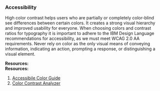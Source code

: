 ### Accessibility
High color contrast helps users who are partially or completely color-blind see differences between certain colors. It creates a strong visual hierarchy and improved usability for everyone. When choosing colors and contrast ratios for typography it is important to adhere to the IBM Design Language recommendations for accessibility, as we must meet WCAG 2.0 AA requirements. Never rely on color as the only visual means of conveying information, indicating an action, prompting a response, or distinguishing a visual element.  

**Resources:**  
**Resources:**  
1. [Accessibile Color Guide](http://www.w3.org/TR/UNDERSTANDING-WCAG20/visual-audio-contrast-contrast.html) 
2. [Color Contrast Analyzer](http://www.paciellogroup.com/resources/contrastanalyser/)